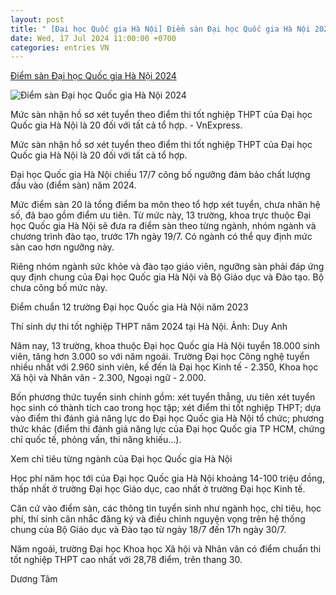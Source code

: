 ```yaml
---
layout: post
title: " [Đại học Quốc gia Hà Nội] Điểm sàn Đại học Quốc gia Hà Nội 2024"
date: Wed, 17 Jul 2024 11:00:00 +0700
categories: entries VN
---
```

[Điểm sàn Đại học Quốc gia Hà Nội 2024](https://vnexpress.net/diem-san-dai-hoc-quoc-gia-ha-noi-2024-4771283.html)

![Điểm sàn Đại học Quốc gia Hà Nội 2024](https://i2-vnexpress.vnecdn.net/2024/07/17/thi-sinh-1721209466-1721209477-6550-5923-1721209528.jpg?w=1200&h=0&q=100&dpr=1&fit=crop&s=-rqELQNQ51sVte3a3K-Nwg)

Mức sàn nhận hồ sơ xét tuyển theo điểm thi tốt nghiệp THPT của Đại học Quốc gia Hà Nội là 20 đối với tất cả tổ hợp. - VnExpress.

Mức sàn nhận hồ sơ xét tuyển theo điểm thi tốt nghiệp THPT của Đại học Quốc gia Hà Nội là 20 đối với tất cả tổ hợp.

Đại học Quốc gia Hà Nội chiều 17/7 công bố ngưỡng đảm bảo chất lượng đầu vào (điểm sàn) năm 2024.

Mức điểm sàn 20 là tổng điểm ba môn theo tổ hợp xét tuyển, chưa nhân hệ số, đã bao gồm điểm ưu tiên. Từ mức này, 13 trường, khoa trực thuộc Đại học Quốc gia Hà Nội sẽ đưa ra điểm sàn theo từng ngành, nhóm ngành và chương trình đào tạo, trước 17h ngày 19/7. Có ngành có thể quy định mức sàn cao hơn ngưỡng này.

Riêng nhóm ngành sức khỏe và đào tạo giáo viên, ngưỡng sàn phải đáp ứng quy định chung của Đại học Quốc gia Hà Nội và Bộ Giáo dục và Đào tạo. Bộ chưa công bố mức này.

Điểm chuẩn 12 trường Đại học Quốc gia Hà Nội năm 2023

Thí sinh dự thi tốt nghiệp THPT năm 2024 tại Hà Nội. Ảnh: Duy Anh

Năm nay, 13 trường, khoa thuộc Đại học Quốc gia Hà Nội tuyển 18.000 sinh viên, tăng hơn 3.000 so với năm ngoái. Trường Đại học Công nghệ tuyển nhiều nhất với 2.960 sinh viên, kế đến là Đại học Kinh tế - 2.350, Khoa học Xã hội và Nhân văn - 2.300, Ngoại ngữ - 2.000.

Bốn phương thức tuyển sinh chính gồm: xét tuyển thẳng, ưu tiên xét tuyển học sinh có thành tích cao trong học tập; xét điểm thi tốt nghiệp THPT; dựa vào điểm thi đánh giá năng lực do Đại học Quốc gia Hà Nội tổ chức; phương thức khác (điểm thi đánh giá năng lực của Đại học Quốc gia TP HCM, chứng chỉ quốc tế, phỏng vấn, thi năng khiếu...).

Xem chỉ tiêu từng ngành của Đại học Quốc gia Hà Nội

Học phí năm học tới của Đại học Quốc gia Hà Nội khoảng 14-100 triệu đồng, thấp nhất ở trường Đại học Giáo dục, cao nhất ở trường Đại học Kinh tế.

Căn cứ vào điểm sàn, các thông tin tuyển sinh như ngành học, chỉ tiêu, học phí, thí sinh cân nhắc đăng ký và điều chỉnh nguyện vọng trên hệ thống chung của Bộ Giáo dục và Đào tạo từ ngày 18/7 đến 17h ngày 30/7.

Năm ngoái, trường Đại học Khoa học Xã hội và Nhân văn có điểm chuẩn thi tốt nghiệp THPT cao nhất với 28,78 điểm, trên thang 30.

Dương Tâm

